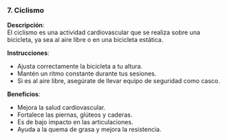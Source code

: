 ### 7. **Ciclismo**

**Descripción**:  
El ciclismo es una actividad cardiovascular que se realiza sobre una bicicleta, ya sea al aire libre o en una bicicleta estática.

**Instrucciones**:  
- Ajusta correctamente la bicicleta a tu altura.
- Mantén un ritmo constante durante tus sesiones.
- Si es al aire libre, asegúrate de llevar equipo de seguridad como casco.

**Beneficios**:  
- Mejora la salud cardiovascular.
- Fortalece las piernas, glúteos y caderas.
- Es de bajo impacto en las articulaciones.
- Ayuda a la quema de grasa y mejora la resistencia.